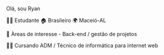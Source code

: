 Olá, sou Ryan

👨‍💻 Estudante 🏠 Brasileiro 🌍 Maceió-AL

🧐 Àreas de interesse - Back-end / gestão de projetos

🧑‍🎓 Cursando ADM / Técnico de informática para internet web

